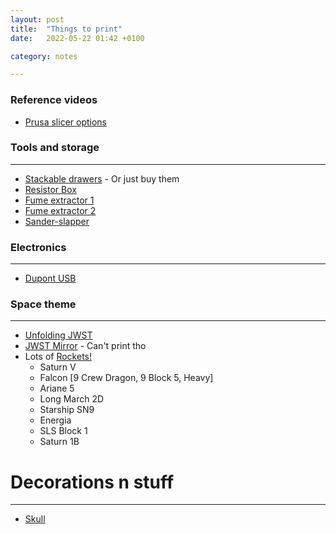 ```yaml
---
layout: post
title:  "Things to print"
date:   2022-05-22 01:42 +0100

category: notes

---
```


### Reference videos

* [Prusa slicer options]

### Tools and storage
---------------------

* [Stackable drawers] - Or just buy them
* [Resistor Box]
* [Fume extractor 1]
* [Fume extractor 2]
* [Sander-slapper]


### Electronics
---------------
* [Dupont USB]



### Space theme
---------------

* [Unfolding JWST]
* [JWST Mirror] - Can't print tho
* Lots of [Rockets!]
    * Saturn V
    * Falcon [9 Crew Dragon, 9 Block 5, Heavy]
    * Ariane 5
    * Long March 2D
    * Starship SN9
    * Energia
    * SLS Block 1
    * Saturn 1B

# Decorations n stuff
---------------------

* [Skull]


[PRusa slicer options]: https://www.youtube.com/watch?v=Z7eKL7AhzNg

[Stackable drawers]: https://www.thingiverse.com/thing:5167643
[Resistor Box]: https://www.thingiverse.com/thing:3125601
[Fume extractor 1]: https://www.thingiverse.com/thing:5172362
[Fume extractor 2]: https://www.thingiverse.com/thing:5187664
[Sander-slapper]: https://www.thingiverse.com/thing:5180183


[Dupont USB]: https://www.thingiverse.com/thing:5191739

[Unfolding JWST]: https://www.thingiverse.com/thing:5181847
[JWST Mirror]: https://www.thingiverse.com/thing:5194387
[Rockets!]: https://www.thingiverse.com/kmobrain/designs

[Skull]: https://www.thingiverse.com/thing:5197313